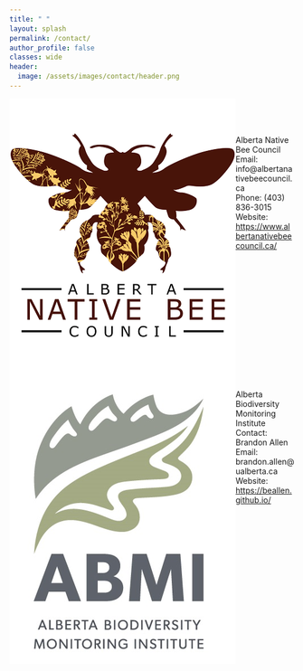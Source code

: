 ```yaml
---
title: " "
layout: splash
permalink: /contact/
author_profile: false
classes: wide
header:
  image: /assets/images/contact/header.png
---
```


<img src= "/assets/images/contact/ANBC.png"
        align="left">

<br>
<br>
<br>

<ul style="list-style-type: none">
   <li>Alberta Native Bee Council</li>
   <li>Email: info@albertanativebeecouncil.ca</li>
   <li>Phone: (403) 836-3015</li>
   <li>Website: <a href="https://www.albertanativebeecouncil.ca/">https://www.albertanativebeecouncil.ca/</a></li>
</ul>

<br>
<br>
<br>
<br>
<br>
<br>
<br>
<br>
<br>

<img src= "/assets/images/contact/ABMI.jpg"
        align="left">

<br>
<br>
<br>

<ul style="list-style-type: none">
   <li>Alberta Biodiversity Monitoring Institute</li>
   <li>Contact: Brandon Allen</li>
   <li>Email: brandon.allen@ualberta.ca</li>
   <li>Website: <a href="https://beallen.github.io/">https://beallen.github.io/</a></li>
</ul>



